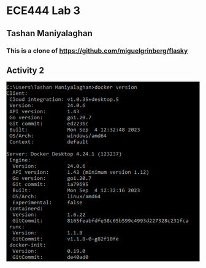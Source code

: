 # ECE444 Lab 3
## Tashan Maniyalaghan
### This is a clone of https://github.com/miguelgrinberg/flasky

## Activity 2
![Activity 2](./images/Activity%202.png)